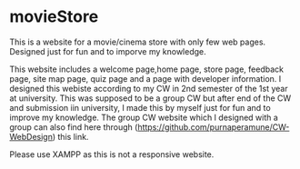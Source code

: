 # movieStore
This is a website for a movie/cinema store with only few web pages. Designed just for fun and to imporve my knowledge.

This website includes a welcome page,home page, store page, feedback page, site map page, quiz page and a page with developer information.
I designed this webiste according to my CW in 2nd semester of the 1st year at university. This was supposed to be a group CW but after end of the CW and submission iin university, 
I made this by myself just for fun and to improve my knowledge. 
The group CW website which I designed with a group can also find here through (https://github.com/purnaperamune/CW-WebDesign) this link. 

Please use XAMPP as this is not a responsive website.

